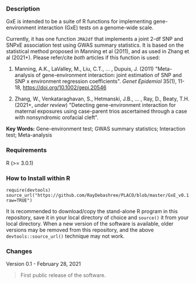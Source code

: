 ### Description
GxE is intended to be a suite of R functions for implementing gene-environment interaction (GxE) tests on a genome-wide scale. 

Currently, it has one function `JMA2df` that implements a joint 2-df SNP and SNPxE association test using GWAS summary statistics. It is based on the statistical method proposed in Manning et al (2011), and as used in Zhang et al (2021+). Please refer/cite *both* articles if this function is used:

1. Manning, A.K., LaValley, M., Liu, C.T., ... , Dupuis, J. (2011) "Meta-analysis of gene-environment interaction: joint estimation of SNP and SNP x environment regression coefficients". *Genet Epidemiol* 35(1), 11-18, https://doi.org/10.1002/gepi.20546

2. Zhang, W., Venkataraghavan, S., Hetmanski, J.B., ... , Ray, D., Beaty, T.H. (2021+, *under review*) "Detecting gene-environment interaction for maternal exposures using case-parent trios ascertained through a case with nonsyndromic orofacial cleft". 

**Key Words:** Gene-environment test; GWAS summary statistics; Interaction test; Meta-analysis

### Requirements
R (>= 3.0.1)


### How to Install within R
```{r}
require(devtools)
source_url("https://github.com/RayDebashree/PLACO/blob/master/GxE_v0.1.R?raw=TRUE")
```
It is recommended to download/copy the stand-alone R program in this repository, save it in your local directory of choice and `source()` it from your local directory. When a new version of the software is available, older versions may be removed from this repository, and the above `devtools::source_url()` technique may not work.


### Changes
Version 0.1 - February 28, 2021
> First public release of the software.
